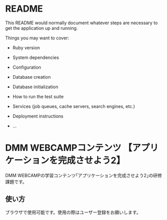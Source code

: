# README

This README would normally document whatever steps are necessary to get the
application up and running.

Things you may want to cover:

* Ruby version

* System dependencies

* Configuration

* Database creation

* Database initialization

* How to run the test suite

* Services (job queues, cache servers, search engines, etc.)

* Deployment instructions

* ...

# DMM WEBCAMPコンテンツ 【アプリケーションを完成させよう2】

DMM WEBCAMPの学習コンテンツ｢アプリケーションを完成させよう2｣の研修課題です。

## 使い方

ブラウザで使用可能です。使用の際はユーザー登録をお願いします。